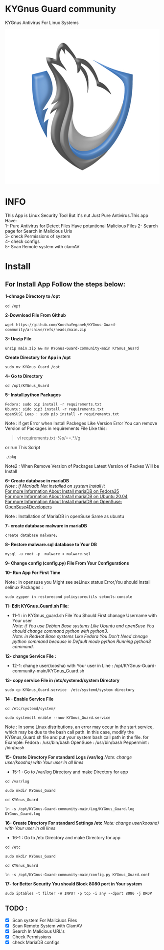# KYGnus Guard community
KYGnus Antivirus For Linux Systems

![image](./static/README_LOGO.png)

# INFO

This App is Linux Security Tool But it's nut Just Pure Antivirus.This app Have:  
1- Pure Antivirus for Detect Files Have potantional Malicious  Files 
2- Search page for Search in Malicious Urls  
3- check Permissions of system  
4- check configs  
5- Scan Remote system with clamAV





# Install

## For Install App Follow the steps below:

**1-chnage Directory to /opt**

``
 cd /opt
``

**2-Download File From Github**

```
wget https://github.com/KooshaYeganeh/KYGnus-Guard-community/archive/refs/heads/main.zip

```
**3- Unzip File**  
```
unzip main.zip && mv KYGnus-Guard-community-main KYGnus_Guard
```
**Create Directory for App in /opt**
```
sudo mv KYGnus_Guard /opt
```

**4- Go to Directory**  
```
cd /opt/KYGnus_Guard
```

**5- Install python Packages**  
```
Fedora: sudo pip install -r requirements.txt
Ubuntu: sido pip3 install -r requirements.txt
openSUSE Leap : sudo pip install -r requirements.txt
```

Note : if get Error when Install Packeges Like Version Error You can remove Version of Packages in requirements File Like this: 

> vi requirements.txt
> :%s/==.*//g

or run This Script

```
./pkg
```

Note2 : When Remove Version of Packages Latest Version of Packes Will be Install

**6- Create database in mariaDB**  
*Note : if Mariadb Not installed on system Install it*  
[For more Information About Install mariaDB on Fedora35](https://docs.fedoraproject.org/en-US/quick-docs/installing-mysql-mariadb/)  
[For more Information About Install mariaDB on Ubuntu 20.04 ](https://www.digitalocean.com/community/tutorials/how-to-install-mariadb-on-ubuntu-20-04)  
[For more Information About Install mariaDB on OpenSuse: OpenSuse4Developers](https://github.com/KooshaYeganeh/OpenSuse4Developers)

Note : Installation of MariaDB in openSuse Same as ubuntu

**7- create database malware in mariaDB**

```
create database malware;
```

**8- Restore malware.sql database to Your DB**

```
mysql -u root -p  malware < malware.sql
```

**9- Change config (config.py) File From Your Configurations**


**10- Run App For First Time**

Note : in opensuse you Might see seLinux status Error,You should Install selinux Packages : 

```
sudo zypper in restorecond policycoreutils setools-console
```
  

**11- Edit KYGnus_Guard.sh File:**  
 - 11-1 : in KYGnus_guard.sh File You Should First chanage Username with Your user  
*Note: if You use Debian Base systems Like Ubuntu and openSuse You chould change command python with python3.*  
*Note: in RedHat Base systems Like Fedora You Don't Need chnage python command because in Default mode python Running python3 command.*

**12- change Service File :**  
 - 12-1: change user(koosha) with Your user in Line : /opt/KYGnus-Guard-community-main/KYGnus_Guard.sh

**13- copy service File in /etc/systemd/system Directory**

```
sudo cp KYGnus_Guard.service  /etc/systemd/system directory
```

**14 - Enable Service File**

```
cd /etc/systemd/system/
```
```
sudo systemctl enable --now KYGnus_Guard.service
```
Note : In some Linux distributions, an error may occur in the start service, which may be due to the bash call path. In this case, modify the KYGnus_Guard.sh file and put your system bash call path in the file.
for Example:
Fedora : /usr/bin/bash
OpenSuse : /usr/bin/bash
Peppermint : /bin/bash



**15- Create Directory For standard Logs /var/log**
*Note: change user(koosha) with Your user in all lines*
 - 15-1 : Go to /var/log Directory and make Directory for app
```
cd /var/log
```
```
sudo mkdir KYGnus_Guard
```
```
cd KYGnus_Guard
```
```
ln -s /opt/KYGnus-Guard-community-main/Log/KYGnus_Guard.log KYGnus_Guard.log
```

**16- Create Directory For standard Settings /etc**
*Note: change user(koosha) with Your user in all lines*
 - 16-1 : Go to /etc Directory and make Directory for app
```
cd /etc
```
```
sudo mkdir KYGnus_Guard
```
```
cd KYGnus_Guard
```
```
ln -s /opt/KYGnus-Guard-community-main/config.py KYGnus_Guard.conf
```


**17- for Better Security You should Block 8080 port in Your system**

```
sudo iptables -t filter -A INPUT -p tcp -i any --dport 8080 -j DROP
```













## TODO :

 - [X] Scan system For Maliciuos Files
 - [X] Scan Remote System with ClamAV
 - [X] Search In  Malicious URL's 
 - [X] Check Permissions
 - [X] check MariaDB configs 
